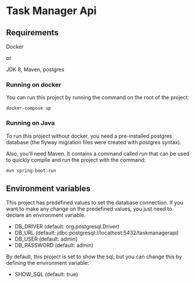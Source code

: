 # Task Manager Api

## Requirements
Docker

or

JDK 8, Maven, postgres

### Running on docker
You can run this project by running the command on the root of the project:
```shell
docker-compose up
```

### Running on Java
To run this project without docker, you need a pre-installed postgres database (the flyway migration files were created with postgres syntax).

Also, you'll need Maven. It contains a command called *run* that can be used to quickly compile and run the project with the command:

```shell
mvn spring-boot:run
```

## Environment variables
This project has predefined values to set the database connection. If you want to make any change on the predefined values, you just need to declare an environment variable.
* DB_DRIVER (default: org.postgresql.Driver)
* DB_URL (default: jdbc:postgresql://localhost:5432/taskmanagerapi)
* DB_USER (default: admin)
* DB_PASSWORD (default: admin)

By default, this project is set to show the sql, but you can change this by defining the environment variable:
* SHOW_SQL (default: true)